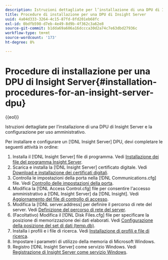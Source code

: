 ```yaml
---
description: Istruzioni dettagliate per l’installazione di una DPU di Insight Server e la configurazione per uso amministrativo.
title: Procedure di installazione per una DPU di Insight Server
uuid: 4a04d333-3264-4c15-87fd-8fd201eb68fc
exl-id: 0bdfb598-d7eb-4e49-8d9b-4f362c3a62e8
source-git-commit: b1dda69a606a16dccca30d2a74c7e63dbd27936c
workflow-type: tm+mt
source-wordcount: '173'
ht-degree: 8%

---
```


# Procedure di installazione per una DPU di Insight Server{#installation-procedures-for-an-insight-server-dpu}

{{eol}}

Istruzioni dettagliate per l’installazione di una DPU di Insight Server e la configurazione per uso amministrativo.

Per installare e configurare un [!DNL Insight Server] DPU, devi completare le seguenti attività in ordine:

1. Installa il [!DNL Insight Server] file di programma. Vedi [Installazione dei file del programma Insight Server](../../../../home/c-inst-svr/c-install-ins-svr/t-install-proc-inst-svr-dpu/t-install-prgm-files.md#task-1e6251fd39714186baa40d38f23d0088).
1. Scarica e installa la [!DNL Insight Server] certificato digitale. Vedi [Download e installazione dei certificati digitali](../../../../home/c-inst-svr/c-install-ins-svr/t-install-proc-inst-svr-dpu/c-dnld-dgtl-cert/c-dnld-dgtl-cert.md#concept-4f79c240492f4e52b6375b4b3bbefa17).
1. Controlla le impostazioni della porta nella [!DNL Communications.cfg] file. Vedi [Controllo delle impostazioni della porta](../../../../home/c-inst-svr/c-install-ins-svr/t-install-proc-inst-svr-dpu/t-chk-pt-stgs.md#task-a91191b0a19e4437aa535a27c734ae64).
1. Modifica la [!DNL Access Control.cfg] file per consentire l&#39;accesso amministrativo a [!DNL Insight Server] da [!DNL Insight]. Vedi [Aggiornamento del file di controllo di accesso](../../../../home/c-inst-svr/c-install-ins-svr/t-install-proc-inst-svr-dpu/c-updt-accss-ctrl-file.md#concept-fb9aa0c0e0664c018528f56d01c4808d).
1. Modifica la [!DNL server.address] per definire il percorso di rete del server. Vedi [Definizione del percorso di rete del server](../../../../home/c-inst-svr/c-install-ins-svr/t-install-proc-inst-svr-dpu/c-svrs-ntwk-loc/c-svrs-ntwk-loc.md#concept-87dd2aa3448c415ca1285bc445a8c649).
1. (Facoltativo) Modifica il [!DNL Disk Files.cfg] file per specificare la posizione di memorizzazione dei dati elaborati. Vedi [Configurazione della posizione del set di dati (temp.db)](../../../../home/c-inst-svr/c-install-ins-svr/t-install-proc-inst-svr-dpu/t-cfg-loc-dtst.md#task-f645eefecb154e679acbb480a07c1f0e).
1. Installa i profili e i file di ricerca. Vedi [Installazione di profili e file di ricerca](../../../../home/c-inst-svr/c-install-ins-svr/t-install-proc-inst-svr-dpu/c-install-prof-lkup-files.md#concept-1631895d09a14dc99316bf8cf166fdfc).
1. Impostare i parametri di utilizzo della memoria di Microsoft Windows.
1. Registro [!DNL Insight Server] come servizio Windows. Vedi [Registrazione di Insight Server come servizio Windows](../../../../home/c-inst-svr/c-install-ins-svr/t-install-proc-inst-svr-dpu/c-reg-wdws-svc.md#concept-f2c7aa891d544a2595aa01d0d796a540).
